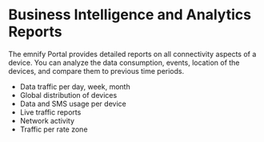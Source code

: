 # Business Intelligence and Analytics Reports

The emnify Portal provides detailed reports on all connectivity aspects of a device.
You can analyze the data consumption, events, location of the devices, and compare them to previous time periods.

- Data traffic per day, week, month
- Global distribution of devices
- Data and SMS usage per device
- Live traffic reports
- Network activity
- Traffic per rate zone